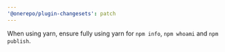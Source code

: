 ```yaml
---
'@onerepo/plugin-changesets': patch
---
```


When using yarn, ensure fully using yarn for `npm info`, `npm whoami` and `npm publish`.
